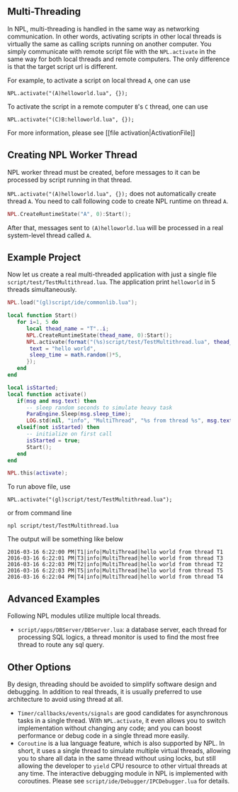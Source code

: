 Multi-Threading
----------------------
In NPL, multi-threading is handled in the same way as networking communication. 
In other words, activating scripts in other local threads is virtually the same as calling scripts running on another computer. You simply communicate with remote script file with the `NPL.activate` in the same way for both local threads and remote computers. The only difference is that the target script url is different. 

For example, to activate a script on local thread `A`, one can use 
```
NPL.activate("(A)helloworld.lua", {});
```

To activate the script in a remote computer `B`'s `C` thread, one can use
```
NPL.activate("(C)B:helloworld.lua", {});
```

For more information, please see [[file activation|ActivationFile]]

## Creating NPL Worker Thread
NPL worker thread must be created, before messages to it can be processed by script running in that thread. 

`NPL.activate("(A)helloworld.lua", {});` does not automatically create thread `A`. You need to call following code to create NPL runtime on thread `A`. 

```lua
NPL.CreateRuntimeState("A", 0):Start();
```
After that, messages sent to `(A)helloworld.lua` will be processed in a real system-level thread called `A`.


## Example Project
Now let us create a real multi-threaded application with just a single file `script/test/TestMultithread.lua`. 
The application print `helloworld` in 5 threads simultaneously. 

```lua
NPL.load("(gl)script/ide/commonlib.lua");

local function Start()
   for i=1, 5 do
      local thead_name = "T"..i;
      NPL.CreateRuntimeState(thead_name, 0):Start();
      NPL.activate(format("(%s)script/test/TestMultithread.lua", thead_name), {
	   text = "hello world", 
	   sleep_time = math.random()*5,
      });
   end
end

local isStarted;
local function activate()
   if(msg and msg.text) then
      -- sleep random seconds to simulate heavy task
      ParaEngine.Sleep(msg.sleep_time);
      LOG.std(nil, "info", "MultiThread", "%s from thread %s", msg.text,  __rts__:GetName());
   elseif(not isStarted) then
      -- initialize on first call 
      isStarted = true;
      Start();
   end
end

NPL.this(activate);
```

To run above file, use 
```
NPL.activate("(gl)script/test/TestMultithread.lua");
```
or from command line
```
npl script/test/TestMultithread.lua
```

The output will be something like below
```
2016-03-16 6:22:00 PM|T1|info|MultiThread|hello world from thread T1
2016-03-16 6:22:01 PM|T3|info|MultiThread|hello world from thread T3
2016-03-16 6:22:03 PM|T2|info|MultiThread|hello world from thread T2
2016-03-16 6:22:03 PM|T5|info|MultiThread|hello world from thread T5
2016-03-16 6:22:04 PM|T4|info|MultiThread|hello world from thread T4
```

## Advanced Examples
Following NPL modules utilize multiple local threads.
 * `script/apps/DBServer/DBServer.lua`:  a database server, each thread for processing SQL logics, a thread monitor is used to find the most free thread to route any sql query. 

## Other Options
By design, threading should be avoided to simplify software design and debugging. 
In addition to real threads, it is usually preferred to use architecture to avoid using thread at all. 
* `Timer/callbacks/events/signals` are good candidates for asynchronous tasks in a single thread. With `NPL.activate`, it even allows you to switch implementation without changing any code; and you can boost performance or debug code in a single thread more easily. 
* `Coroutine` is a lua language feature, which is also supported by NPL. In short, it uses a single thread to simulate multiple virtual threads, allowing you to share all data in the same thread without using locks, but still allowing the developer to `yield` CPU resource to other virtual threads at any time. The interactive debugging module in NPL is implemented with coroutines. Please see `script/ide/Debugger/IPCDebugger.lua` for details.




